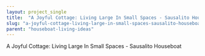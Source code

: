 ```yaml
---
layout: project_single
title:  "A Joyful Cottage: Living Large In Small Spaces - Sausalito Houseboat"
slug: "a-joyful-cottage-living-large-in-small-spaces-sausalito-houseboat"
parent: "houseboat-living-ideas"
---
```

A Joyful Cottage: Living Large In Small Spaces - Sausalito Houseboat